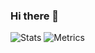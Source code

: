 ### Hi there 👋

<!--
**zainulhibath/zainulhibath** is a ✨ _special_ ✨ repository because its `README.md` (this file) appears on your GitHub profile.

Here are some ideas to get you started:

- 🔭 I’m currently working on ... Some Bots 😂
- 🌱 I’m currently learning ... Python 🤔
- 💬 Ask me about ... Anything (I'll try to help)
- 📫 How to reach me: ... https://t.me/HYBRID_VAMPIRE
- ⚡ Fun fact: ... I'm a NoOb
-->
![Stats](https://github-readme-stats.vercel.app/api?username=zainulhibath&show_icons=true&count_private=true&theme=dark)
![Metrics](https://metrics.lecoq.io/zainulhibath?template=classic&repositories=10000&repositories.batch=10000&isocalendar=1&languages=1&introduction=1&stars=1&people=1&gists=1&followup=1&lines=1&projects=1&activity=1&discussions=1&achievements=1&notable=1&repositories=1&code=1&sponsors=1&pagespeed=1&posts=1&repositories=10000&repositories.batch=10000&repositories.forks=false&repositories.affiliations=owner&isocalendar.duration=half-year&languages.limit=8&languages.sections=most-used&languages.colors=github&languages.threshold=0%25&languages.indepth=false&languages.categories=markup%2C%20programming&languages.recent.categories=markup%2C%20programming&languages.recent.load=300&languages.recent.days=14&introduction.title=true&stars.limit=4&people.limit=24&people.size=28&people.types=followers%2C%20following&people.identicons=false&people.shuffle=false&followup.sections=repositories&projects.limit=4&projects.descriptions=false&activity.limit=5&activity.load=300&activity.days=14&activity.filter=all&activity.visibility=all&activity.timestamps=false&achievements.threshold=C&achievements.secrets=true&achievements.display=detailed&achievements.limit=0&notable.repositories=false&code.lines=12&code.load=100&code.visibility=public&sponsors.sections=goal%2C%20about&pagespeed.url=.user.website&pagespeed.detailed=false&pagespeed.screenshot=false&posts.descriptions=false&posts.covers=false&posts.limit=4&posts.user=.user.login&config.timezone=Asia%2FCalcutta)
